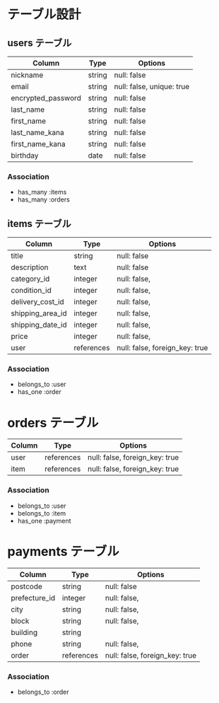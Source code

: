# テーブル設計

## users テーブル

| Column             | Type   | Options                   |
| ------------------ | ------ | ------------------------- |
| nickname           | string | null: false               |
| email              | string | null: false, unique: true |
| encrypted_password | string | null: false               |
| last_name          | string | null: false               |
| first_name         | string | null: false               |
| last_name_kana     | string | null: false               |
| first_name_kana    | string | null: false               |
| birthday           | date   | null: false               |


### Association

- has_many :items
- has_many :orders

## items テーブル

| Column           | Type       | Options                        |
| ---------------- | ---------- | -----------                    |
| title            | string     | null: false                    |
| description      | text       | null: false                    |
| category_id      | integer    | null: false,                   |
| condition_id     | integer    | null: false,                   |
| delivery_cost_id | integer    | null: false,                   |
| shipping_area_id | integer    | null: false,                   |
| shipping_date_id | integer    | null: false,                   |
| price            | integer    | null: false,                   |
| user             | references | null: false, foreign_key: true |

### Association

- belongs_to :user
- has_one :order

# orders テーブル

| Column | Type       | Options                        |
| ------ | ---------- | ------------------------------ |
| user   | references | null: false, foreign_key: true |
| item   | references | null: false, foreign_key: true |

### Association

- belongs_to :user
- belongs_to :item
- has_one :payment

# payments テーブル

| Column        | Type       | Options                        |
| ------------- | ---------- | ------------------------------ |
| postcode      | string     | null: false                    |
| prefecture_id | integer    | null: false,                   |
| city          | string     | null: false,                   |
| block         | string     | null: false,                   |
| building      | string     |                                |
| phone         | string     | null: false,                   |
| order         | references | null: false, foreign_key: true |

### Association

- belongs_to :order